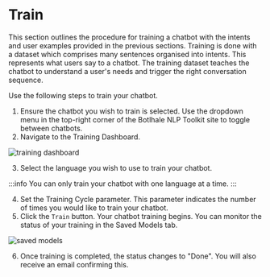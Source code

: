 # Train

This section outlines the procedure for training a chatbot with the intents and user examples provided in the previous sections. Training is done with a dataset which comprises many sentences organised into intents. This represents what users say to a chatbot. The training dataset teaches the chatbot to understand a user's needs and trigger the right conversation sequence.

Use the following steps to train your chatbot.

1. Ensure the chatbot you wish to train is selected. Use the dropdown menu in the top-right corner of the Botlhale NLP Toolkit site to toggle between chatbots.
2. Navigate to the Training Dashboard.

![training dashboard](https://botlhale-ai-assets.s3.amazonaws.com/doc-imgs/training-dashboard.png)

3. Select the language you wish to use to train your chatbot.

:::info
You can only train your chatbot with one language at a time.
:::

4. Set the Training Cycle parameter. This parameter indicates the number of times you would like to train your chatbot.
5. Click the `Train` button. Your chatbot training begins. You can monitor the status of your training in the Saved Models tab.

![saved models](https://botlhale-ai-assets.s3.amazonaws.com/doc-imgs/training-in-progress.png)

6. Once training is completed, the status changes to "Done". You will also receive an email confirming this. 

